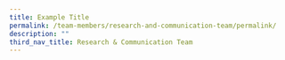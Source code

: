 ```yaml
---
title: Example Title
permalink: /team-members/research-and-communication-team/permalink/
description: ""
third_nav_title: Research & Communication Team
---
```

